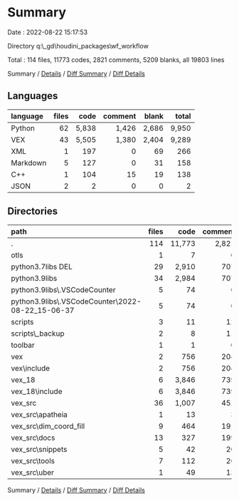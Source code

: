 # Summary

Date : 2022-08-22 15:17:53

Directory q:\\_gd\\houdini_packages\\wf_workflow

Total : 114 files,  11773 codes, 2821 comments, 5209 blanks, all 19803 lines

Summary / [Details](details.md) / [Diff Summary](diff.md) / [Diff Details](diff-details.md)

## Languages
| language | files | code | comment | blank | total |
| :--- | ---: | ---: | ---: | ---: | ---: |
| Python | 62 | 5,838 | 1,426 | 2,686 | 9,950 |
| VEX | 43 | 5,505 | 1,380 | 2,404 | 9,289 |
| XML | 1 | 197 | 0 | 69 | 266 |
| Markdown | 5 | 127 | 0 | 31 | 158 |
| C++ | 1 | 104 | 15 | 19 | 138 |
| JSON | 2 | 2 | 0 | 0 | 2 |

## Directories
| path | files | code | comment | blank | total |
| :--- | ---: | ---: | ---: | ---: | ---: |
| . | 114 | 11,773 | 2,821 | 5,209 | 19,803 |
| otls | 1 | 7 | 0 | 5 | 12 |
| python3.7libs DEL | 29 | 2,910 | 707 | 1,336 | 4,953 |
| python3.9libs | 34 | 2,984 | 707 | 1,362 | 5,053 |
| python3.9libs\\.VSCodeCounter | 5 | 74 | 0 | 26 | 100 |
| python3.9libs\\.VSCodeCounter\\2022-08-22_15-06-37 | 5 | 74 | 0 | 26 | 100 |
| scripts | 3 | 11 | 12 | 9 | 32 |
| scripts\\_backup | 2 | 8 | 11 | 7 | 26 |
| toolbar | 1 | 1 | 0 | 0 | 1 |
| vex | 2 | 756 | 204 | 471 | 1,431 |
| vex\\include | 2 | 756 | 204 | 471 | 1,431 |
| vex_18 | 6 | 3,846 | 739 | 1,427 | 6,012 |
| vex_18\\include | 6 | 3,846 | 739 | 1,427 | 6,012 |
| vex_src | 36 | 1,007 | 452 | 525 | 1,984 |
| vex_src\\apatheia | 1 | 13 | 3 | 8 | 24 |
| vex_src\\dim_coord_fill | 9 | 464 | 191 | 228 | 883 |
| vex_src\\docs | 13 | 327 | 199 | 185 | 711 |
| vex_src\\snippets | 5 | 42 | 20 | 17 | 79 |
| vex_src\\tools | 7 | 112 | 26 | 59 | 197 |
| vex_src\\uber | 1 | 49 | 13 | 28 | 90 |

Summary / [Details](details.md) / [Diff Summary](diff.md) / [Diff Details](diff-details.md)